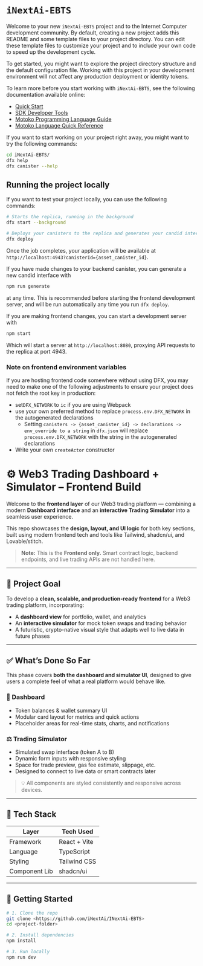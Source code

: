 # `iNextAi-EBTS`

Welcome to your new `iNextAi-EBTS` project and to the Internet Computer development community. By default, creating a new project adds this README and some template files to your project directory. You can edit these template files to customize your project and to include your own code to speed up the development cycle.

To get started, you might want to explore the project directory structure and the default configuration file. Working with this project in your development environment will not affect any production deployment or identity tokens.

To learn more before you start working with `iNextAi-EBTS`, see the following documentation available online:

- [Quick Start](https://internetcomputer.org/docs/current/developer-docs/setup/deploy-locally)
- [SDK Developer Tools](https://internetcomputer.org/docs/current/developer-docs/setup/install)
- [Motoko Programming Language Guide](https://internetcomputer.org/docs/current/motoko/main/motoko)
- [Motoko Language Quick Reference](https://internetcomputer.org/docs/current/motoko/main/language-manual)

If you want to start working on your project right away, you might want to try the following commands:

```bash
cd iNextAi-EBTS/
dfx help
dfx canister --help
```

## Running the project locally

If you want to test your project locally, you can use the following commands:

```bash
# Starts the replica, running in the background
dfx start --background

# Deploys your canisters to the replica and generates your candid interface
dfx deploy
```

Once the job completes, your application will be available at `http://localhost:4943?canisterId={asset_canister_id}`.

If you have made changes to your backend canister, you can generate a new candid interface with

```bash
npm run generate
```

at any time. This is recommended before starting the frontend development server, and will be run automatically any time you run `dfx deploy`.

If you are making frontend changes, you can start a development server with

```bash
npm start
```

Which will start a server at `http://localhost:8080`, proxying API requests to the replica at port 4943.

### Note on frontend environment variables

If you are hosting frontend code somewhere without using DFX, you may need to make one of the following adjustments to ensure your project does not fetch the root key in production:

- set`DFX_NETWORK` to `ic` if you are using Webpack
- use your own preferred method to replace `process.env.DFX_NETWORK` in the autogenerated declarations
  - Setting `canisters -> {asset_canister_id} -> declarations -> env_override to a string` in `dfx.json` will replace `process.env.DFX_NETWORK` with the string in the autogenerated declarations
- Write your own `createActor` constructor

# ⚙️ Web3 Trading Dashboard + Simulator – Frontend Build

Welcome to the **frontend layer** of our Web3 trading platform — combining a modern **Dashboard interface** and an **interactive Trading Simulator** into a seamless user experience.

This repo showcases the **design, layout, and UI logic** for both key sections, built using modern frontend tech and tools like Tailwind, shadcn/ui, and Lovable/stitch.

> **Note:** This is the **Frontend only.** Smart contract logic, backend endpoints, and live trading APIs are not handled here.

---

## 🎯 Project Goal

To develop a **clean, scalable, and production-ready frontend** for a Web3 trading platform, incorporating:

- A **dashboard view** for portfolio, wallet, and analytics
- An **interactive simulator** for mock token swaps and trading behavior
- A futuristic, crypto-native visual style that adapts well to live data in future phases

---

## ✅ What’s Done So Far

This phase covers **both the dashboard and simulator UI**, designed to give users a complete feel of what a real platform would behave like.

### 🧱 Dashboard
- Token balances & wallet summary UI
- Modular card layout for metrics and quick actions
- Placeholder areas for real-time stats, charts, and notifications

### ⚖️ Trading Simulator
- Simulated swap interface (token A to B)
- Dynamic form inputs with responsive styling
- Space for trade preview, gas fee estimate, slippage, etc.
- Designed to connect to live data or smart contracts later

> 💡 All components are styled consistently and responsive across devices.

---

## 🧠 Tech Stack

| Layer            | Tech Used                           |
|------------------|-------------------------------------|
| Framework        | React + Vite                        |
| Language         | TypeScript                          |
| Styling          | Tailwind CSS                        |
| Component Lib    | shadcn/ui                           |  |

---

## 🧰 Getting Started

```bash
# 1. Clone the repo
git clone <https://github.com/iNextAi/INextAi-EBTS>
cd <project-folder>

# 2. Install dependencies
npm install

# 3. Run locally
npm run dev
